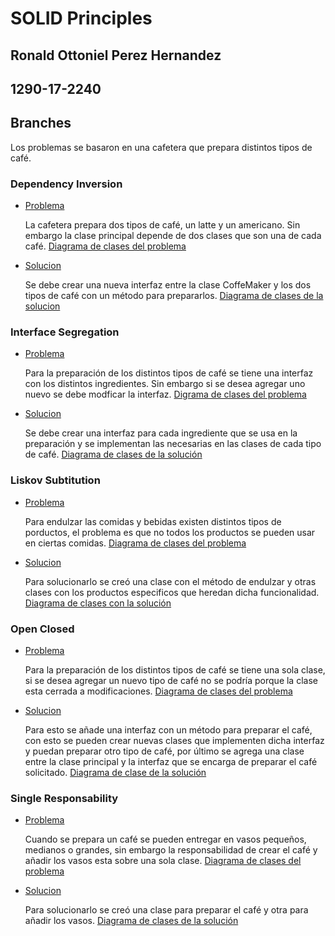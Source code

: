 # SOLID Principles

## Ronald Ottoniel Perez Hernandez
## 1290-17-2240


## Branches

Los problemas se basaron en una cafetera que prepara distintos tipos de café.
### Dependency Inversion

  * [Problema](https://github.com/Ronald021/ISHT1/tree/ht1/dependencyinversionProblem)
    
    La cafetera prepara dos tipos de café, un latte y un americano. Sin embargo la clase principal depende de dos clases que son una de cada café.
    [Diagrama de clases del problema](https://github.com/Ronald021/ISHT1/blob/ht1/documentation/img/diProblem.png)
    
  * [Solucion](https://github.com/Ronald021/ISHT1/tree/ht1/dependencyinversionSolution)
    
    Se debe crear una nueva interfaz entre la clase CoffeMaker y los dos tipos de café con un método para prepararlos.
    [Diagrama de clases de la solucion](https://github.com/Ronald021/ISHT1/blob/ht1/documentation/img/diSolution.png)

### Interface Segregation

  * [Problema](https://github.com/Ronald021/ISHT1/tree/ht1/interfacesegregationProblem)
    
    Para la preparación de los distintos tipos de café se tiene una interfaz con los distintos ingredientes. Sin embargo si se desea agregar uno nuevo se debe modficar la interfaz.
    [Digrama de clases del problema](https://github.com/Ronald021/ISHT1/blob/ht1/documentation/img/isProblem.png)
    
  * [Solucion](https://github.com/Ronald021/ISHT1/tree/ht1/interfacesegregationSolution)
    
    Se debe crear una interfaz para cada ingrediente que se usa en la preparación y se implementan las necesarias en las clases de cada tipo de café.
    [Diagrama de clases de la solución](https://github.com/Ronald021/ISHT1/blob/ht1/documentation/img/isSolution.png)

### Liskov Subtitution

  * [Problema](https://github.com/Ronald021/ISHT1/tree/ht1/liskovsubstitutionProblem)
    
    Para endulzar las comidas y bebidas existen distintos tipos de porductos, el problema es que no todos los productos se pueden usar en ciertas comidas.
    [Diagrama de clases del problema](https://github.com/Ronald021/ISHT1/blob/ht1/documentation/img/liskovProblem.png)
    
  * [Solucion](https://github.com/Ronald021/ISHT1/tree/ht1/liskovsubstitutionSolution)
    
    Para solucionarlo se creó una clase con el método de endulzar y otras clases con los productos especificos que heredan dicha funcionalidad. 
    [Diagrama de clases con la solución](https://github.com/Ronald021/ISHT1/blob/ht1/documentation/img/liskovSolution.png)

### Open Closed

  * [Problema](https://github.com/Ronald021/ISHT1/tree/ht1/openclosedProblem)
    
    Para la preparación de los distintos tipos de café se tiene una sola clase, si se desea agregar un nuevo tipo de café no se podría porque la clase esta cerrada a modificaciones.
    [Diagrama de clases del problema](https://github.com/Ronald021/ISHT1/blob/ht1/documentation/img/opProblem.png)
    
  * [Solucion](https://github.com/Ronald021/ISHT1/tree/ht1/openclosedSolution)
    
    Para esto se añade una interfaz con un método para preparar el café, con esto se pueden crear nuevas clases que implementen dicha interfaz y puedan preparar otro tipo de café, por último se agrega una clase entre la clase principal y la interfaz que se encarga de preparar el café solicitado.
    [Diagrama de clase de la solución](https://github.com/Ronald021/ISHT1/blob/ht1/documentation/img/opSolution.png)

### Single Responsability

  * [Problema](https://github.com/Ronald021/ISHT1/tree/ht1/singleresponsabilityProblem)
    
    Cuando se prepara un café se pueden entregar en vasos pequeños, medianos o grandes, sin embargo la responsabilidad de crear el café y añadir los vasos esta sobre una sola clase.
    [Diagrama de clases del problema](https://github.com/Ronald021/ISHT1/blob/ht1/documentation/img/srProblem.png)
    
  * [Solucion](https://github.com/Ronald021/ISHT1/tree/ht1/singleresponsabilitySolution)
    
    Para solucionarlo se creó una clase para preparar el café y otra para añadir los vasos.
    [Diagrama de clases de la solución](https://github.com/Ronald021/ISHT1/blob/ht1/documentation/img/srSolution.png)
    
